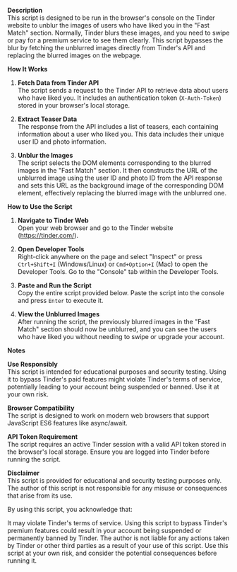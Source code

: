 <b>Description</b><br>
This script is designed to be run in the browser's console on the Tinder website to unblur the images of users who have liked you in the "Fast Match" section. Normally, Tinder blurs these images, and you need to swipe or pay for a premium service to see them clearly. This script bypasses the blur by fetching the unblurred images directly from Tinder's API and replacing the blurred images on the webpage.

<b>How It Works</b><br>

1. <b>Fetch Data from Tinder API</b><br>
   The script sends a request to the Tinder API to retrieve data about users who have liked you. It includes an authentication token (`X-Auth-Token`) stored in your browser's local storage.
   
2. <b>Extract Teaser Data</b><br>
   The response from the API includes a list of teasers, each containing information about a user who liked you. This data includes their unique user ID and photo information.

3. <b>Unblur the Images</b><br>
   The script selects the DOM elements corresponding to the blurred images in the "Fast Match" section.
   It then constructs the URL of the unblurred image using the user ID and photo ID from the API response and sets this URL as the background image of the corresponding DOM element, effectively replacing the blurred image with the unblurred one.

<b>How to Use the Script</b><br>

1. <b>Navigate to Tinder Web</b><br>
   Open your web browser and go to the Tinder website (https://tinder.com/).

2. <b>Open Developer Tools</b><br>
   Right-click anywhere on the page and select "Inspect" or press `Ctrl+Shift+I` (Windows/Linux) or `Cmd+Option+I` (Mac) to open the Developer Tools.
   Go to the "Console" tab within the Developer Tools.

3. <b>Paste and Run the Script</b><br>
   Copy the entire script provided below.
   Paste the script into the console and press `Enter` to execute it.

4. <b>View the Unblurred Images</b><br>
   After running the script, the previously blurred images in the "Fast Match" section should now be unblurred, and you can see the users who have liked you without needing to swipe or upgrade your account.

<b>Notes</b><br>

<b>Use Responsibly</b><br>
This script is intended for educational purposes and security testing. Using it to bypass Tinder's paid features might violate Tinder's terms of service, potentially leading to your account being suspended or banned. Use it at your own risk.

<b>Browser Compatibility</b><br>
The script is designed to work on modern web browsers that support JavaScript ES6 features like async/await.

<b>API Token Requirement</b><br>
The script requires an active Tinder session with a valid API token stored in the browser's local storage. Ensure you are logged into Tinder before running the script.

<b>Disclaimer</b><br>
This script is provided for educational and security testing purposes only. The author of this script is not responsible for any misuse or consequences that arise from its use.

By using this script, you acknowledge that:

It may violate Tinder's terms of service.
Using this script to bypass Tinder's premium features could result in your account being suspended or permanently banned by Tinder.
The author is not liable for any actions taken by Tinder or other third parties as a result of your use of this script.
Use this script at your own risk, and consider the potential consequences before running it.
